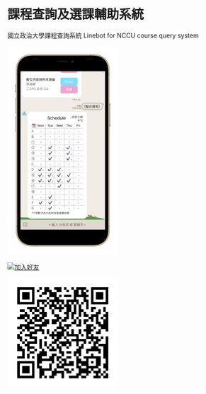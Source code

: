 # 課程查詢及選課輔助系統
國立政治大學課程查詢系統 
Linebot for NCCU course query system  

<img src="https://github.com/CYXup6/Botest/blob/master/demo.png" width="250">

  <a href="https://lin.ee/4RbcAkQ"><img src="https://scdn.line-apps.com/n/line_add_friends/btn/zh-Hant.png" alt="加入好友" height="36" border="0"></a>

<img src="https://github.com/CYXup6/Botest/blob/master/L.png" width="250">

